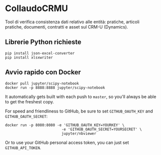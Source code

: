 # CollaudoCRMU

Tool di verifica consistenza dati relativo alle entità: pratiche, articoli pratiche, documenti, contratti e asset sul CRM-U (Dynamics).

## Librerie Python richieste
```shell
pip install json-excel-converter
pip install xlsxwriter
```

## Avvio rapido con Docker

```shell
docker pull jupyter/scipy-notebook
docker run -p 8888:8888 jupyter/scipy-notebook
```

It automatically gets built with each push to `master`, so you'll always be able to get the freshest copy.

For speed and friendliness to GitHub, be sure to set `GITHUB_OAUTH_KEY` and `GITHUB_OAUTH_SECRET`:

```shell
docker run -p 8080:8080 -e 'GITHUB_OAUTH_KEY=YOURKEY' \
                          -e 'GITHUB_OAUTH_SECRET=YOURSECRET' \
                          jupyter/nbviewer
```

Or to use your GitHub personal access token, you can just set `GITHUB_API_TOKEN`.

